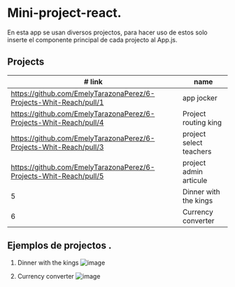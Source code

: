 # Mini-project-react.

En esta app se usan diversos projectos, para hacer uso de estos solo inserte el componente principal de cada projecto al App.js.

## Projects

| #   link      | name                   | 
| ------------- | ---------------------- | 
| https://github.com/EmelyTarazonaPerez/6-Projects-Whit-Reach/pull/1             | app jocker              | 
| https://github.com/EmelyTarazonaPerez/6-Projects-Whit-Reach/pull/4             | Project routing king    |
| https://github.com/EmelyTarazonaPerez/6-Projects-Whit-Reach/pull/3             | project select teachers | 
| https://github.com/EmelyTarazonaPerez/6-Projects-Whit-Reach/pull/5             | project admin articule  |
| 5             | Dinner with the kings |
| 6             | Currency converter  |


## Ejemplos de projectos .
1. Dinner with the kings
![image](https://github.com/EmelyTarazonaPerez/mini-project-react/assets/122141594/4211599c-852d-4f4b-b8f7-200b87fde407)

2. Currency converter
![image](https://github.com/EmelyTarazonaPerez/mini-project-react/assets/122141594/9e5a89af-4c58-4f5f-8602-e65f05097e28)


